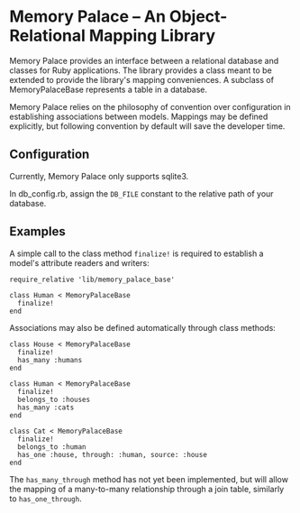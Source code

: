 # Memory Palace – An Object-Relational Mapping Library

Memory Palace provides an interface between a relational database and classes for Ruby applications. The library provides a class meant to be extended to provide the library's mapping conveniences. A subclass of MemoryPalaceBase represents a table in a database.

Memory Palace relies on the philosophy of convention over configuration in establishing associations between models. Mappings may be defined explicitly, but following convention by default will save the developer time.

## Configuration

Currently, Memory Palace only supports sqlite3.

In db_config.rb, assign the `DB_FILE` constant to the relative path of your database.

## Examples

A simple call to the class method `finalize!` is required to establish a model's attribute readers and writers:

```
require_relative 'lib/memory_palace_base'

class Human < MemoryPalaceBase
  finalize!
end
```

Associations may also be defined automatically through class methods:

```
class House < MemoryPalaceBase
  finalize!
  has_many :humans
end

class Human < MemoryPalaceBase
  finalize!
  belongs_to :houses
  has_many :cats
end

class Cat < MemoryPalaceBase
  finalize!
  belongs_to :human
  has_one :house, through: :human, source: :house
end
```

The `has_many_through` method has not yet been implemented, but will allow the mapping of a many-to-many relationship through a join table, similarly to `has_one_through`.

